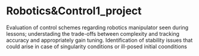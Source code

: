 # Robotics&Control1_project
Evaluation of control schemes regarding robotics manipulator seen during lessons; understading the trade-offs between complexity and tracking accuracy and appropriately gain tuning. Identification of stability issues that could arise in case of singularity conditions or ill-posed initial coonditions
